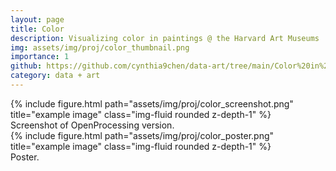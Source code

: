 ```yaml
---
layout: page
title: Color
description: Visualizing color in paintings @ the Harvard Art Museums
img: assets/img/proj/color_thumbnail.png
importance: 1
github: https://github.com/cynthia9chen/data-art/tree/main/Color%20in%20Paintings
category: data + art
---
```


<div class="row justify-content-sm-center">
    <div class="col-sm-12 mt-3 mt-md-0">
        {% include figure.html path="assets/img/proj/color_screenshot.png" title="example image" class="img-fluid rounded z-depth-1" %}
    </div>
</div>
<div class="caption">
    Screenshot of OpenProcessing version.
</div>

<div class="row justify-content-sm-center">
    <div class="col-sm-5 mt-3 mt-md-0">
        {% include figure.html path="assets/img/proj/color_poster.png" title="example image" class="img-fluid rounded z-depth-1" %}
    </div>
</div>
<div class="caption">
    Poster.
</div>


